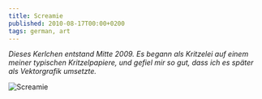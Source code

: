 ```yaml
---
title: Screamie
published: 2010-08-17T00:00+0200
tags: german, art
---
```


*Dieses Kerlchen entstand Mitte 2009. Es begann als Kritzelei auf einem meiner typischen Kritzelpapiere, und gefiel mir so gut, dass ich es später als Vektorgrafik umsetzte.*

![Screamie](/files/screamie.png)
